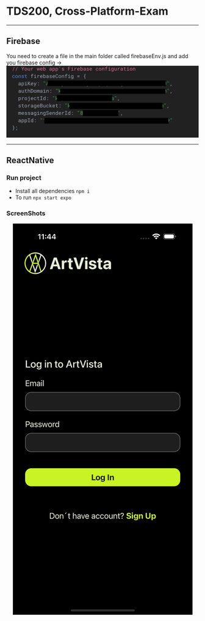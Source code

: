 # TDS200, Cross-Platform-Exam

<hr>

## Firebase
You need to create a file in the main folder called firebaseEnv.js
and add you firebase config ->
<img src="https://raw.githubusercontent.com/Jakub-G-Education/TDS200-Cross-Platform-Exam/refs/heads/main/screenshots/Screenshot%202024-12-11%20at%2011.56.31.png" />

<hr>

## ReactNative
### Run project
 * Install all dependencies ```npm i```
 * To run ```npx start expo```


### ScreenShots
<div align="center">
  <img src="https://raw.githubusercontent.com/Jakub-G-Education/TDS200-Cross-Platform-Exam/refs/heads/main/screenshots/Simulator%20Screenshot%20-%20iPhone%2016%20Pro%20Max%20-%202024-12-11%20at%2011.44.46.png" />
</div>
